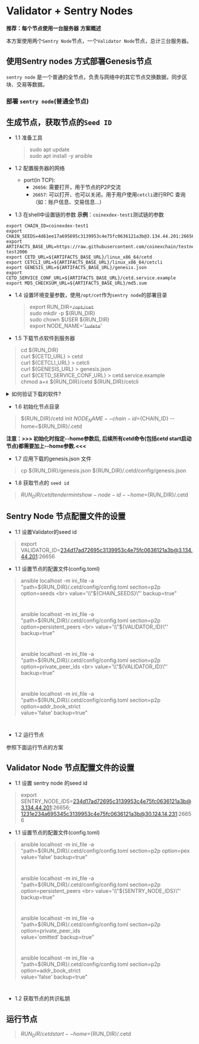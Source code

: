 # Validator + Sentry Nodes

**推荐：每个节点使用一台服务器**
**方案概述**

本方案使用两个`Sentry Node`节点，一个`Validator Node`节点，总计三台服务器。





## 使用Sentry nodes 方式部署Genesis节点

`sentry node` 是一个普通的全节点，负责与网络中的其它节点交换数据，同步区块、交易等数据。

### 部署 `sentry node`(普通全节点)






## 生成节点，获取节点的`Seed ID`

-   1.1 准备工具
	> sudo apt update <br>
	> sudo apt install -y ansible <br>

-   1.2 配置服务器的网络
    *   port(in TCP):
        *   `26656`: 需要打开，用于节点的P2P交流
        *   `26657`: 可以打开、也可以关闭，用于用户使用`cetcli`进行RPC 查询（如：账户信息、交易信息...）

-   1.3 在shell中设置链的参数
**示例**：`coinexdex-test1`测试链的参数

```
export CHAIN_ID=coinexdex-test1
export CHAIN_SEEDS=4d61ee17a695695c3139953c4e75fc0636121a3b@3.134.44.201:26656
export ARTIFACTS_BASE_URL=https://raw.githubusercontent.com/coinexchain/testnets/master/coinexdex-test2006
export CETD_URL=${ARTIFACTS_BASE_URL}/linux_x86_64/cetd
export CETCLI_URL=${ARTIFACTS_BASE_URL}/linux_x86_64/cetcli
export GENESIS_URL=${ARTIFACTS_BASE_URL}/genesis.json
export CETD_SERVICE_CONF_URL=${ARTIFACTS_BASE_URL}/cetd.service.example
export MD5_CHECKSUM_URL=${ARTIFACTS_BASE_URL}/md5.sum
```

-   1.4 设置环境变量参数，使用`/opt/cet`作为`sentry node`的部署目录

	> export RUN_DIR=~~`/opt/cet`~~ <br>
	> sudo mkdir -p ${RUN_DIR} <br>
	> sudo chown $USER ${RUN_DIR} <br>
	> export NODE_NAME='~~`ludete`~~' <br>

*   1.5 下载节点软件到服务器

> cd ${RUN_DIR}	<br>
> curl ${CETD_URL} > cetd <br>
> curl ${CETCLI_URL} > cetcli <br>
> curl ${GENESIS_URL} > genesis.json <br>
> curl ${CETD_SERVICE_CONF_URL} > cetd.service.example <br>
> chmod a+x ${RUN_DIR}/cetd ${RUN_DIR}/cetcli <br>

<details>
<summary>如何验证下载的软件?</summary>
> curl ${MD5_CHECKSUM_URL} > ${RUN_DIR}/md5.sum <br>
> md5sum ${RUN_DIR}/cetd ${RUN_DIR}/cetcli ${RUN_DIR}/genesis.json ${RUN_DIR}/cetd.service.example <br>
> 将生成的输出与文件中的数据进行比较
</details>

- 	1.6 初始化节点目录

> ${RUN_DIR}/cetd init ${NODE_NAME} --chain-id=${CHAIN_ID} --home=${RUN_DIR}/.cetd <br>
 

**注意：>>> 初始化时指定--home参数后, 后续所有cetd命令(包括cetd start启动节点)都需要加上--home参数.<<<**

-	1.7 应用下载的genesis.json 文件

>	cp ${RUN_DIR}/genesis.json ${RUN_DIR}/.cetd/config/genesis.json
>

- 	1.8 获取节点的 `seed id`

>  ${RUN_DIR}/cetd tendermint show-node-id --home=${RUN_DIR}/.cetd <br>
>


## Sentry Node 节点配置文件的设置

-	1.1 设置Validator的seed id

>	export VALIDATOR_ID=234d17ad72695c3139953c4e75fc0636121a3b@3.134.44.201:26656

-  1.1 设置节点的配置文件(config.toml)

> ansible localhost -m ini_file -a "path=${RUN_DIR}/.cetd/config/config.toml section=p2p option=seeds  <br>
> value='\\"${CHAIN_SEEDS}\\"' backup=true" <br>
> #
> ansible localhost -m ini_file -a "path=${RUN_DIR}/.cetd/config/config.toml section=p2p option=persistent_peers <br>
> value='\\"${VALIDATOR_ID}\\"' backup=true" <br>
> #   	
> ansible localhost -m ini_file -a "path=${RUN_DIR}/.cetd/config/config.toml section=p2p option=private_peer_ids <br>
> value='\\"${VALIDATOR_ID}\\"' backup=true" <br>
> #
> ansible localhost -m ini_file -a "path=${RUN_DIR}/.cetd/config/config.toml section=p2p option=addr_book_strict <br> 
> value='false' backup=true" <br>
> #

- 	1.2 运行节点

参照下面运行节点的方案

## Validator Node 节点配置文件的设置

-	1.1 设置 sentry node 的seed id

> 	export SENTRY_NODE_IDS=234d17ad72695c3139953c4e75fc0636121a3b@3.134.44.201:26656; 1231e234a695345c3139953c4e75fc0636121a3b@30.124.14.231:26656

-  1.1 设置节点的配置文件(config.toml)
  
> ansible localhost -m ini_file -a "path=${RUN_DIR}/.cetd/config/config.toml section=p2p option=pex <br>
> value='false' backup=true" <br>
> # 
> ansible localhost -m ini_file -a "path=${RUN_DIR}/.cetd/config/config.toml section=p2p option=persistent_peers <br>
> value='\\"${SENTRY_NODE_IDS}\\"' backup=true" <br>
> #   	
> ansible localhost -m ini_file -a "path=${RUN_DIR}/.cetd/config/config.toml section=p2p option=private_peer_ids <br>
> value='omitted' backup=true" <br>
> #
> ansible localhost -m ini_file -a "path=${RUN_DIR}/.cetd/config/config.toml section=p2p option=addr_book_strict <br> 
> value='false' backup=true" <br>
> #


- 	1.2 获取节点的共识私钥

## 运行节点


> ${RUN_DIR}/cetd start --home=${RUN_DIR}/.cetd <br>